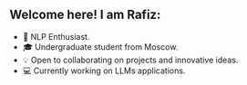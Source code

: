 ## Welcome here! I am Rafiz:   

  
* :tongue: NLP Enthusiast.    
* :mortar_board: Undergraduate student from Moscow.    
* :bulb: Open to collaborating on projects and innovative ideas.   
* :computer: Currently working on LLMs applications.
